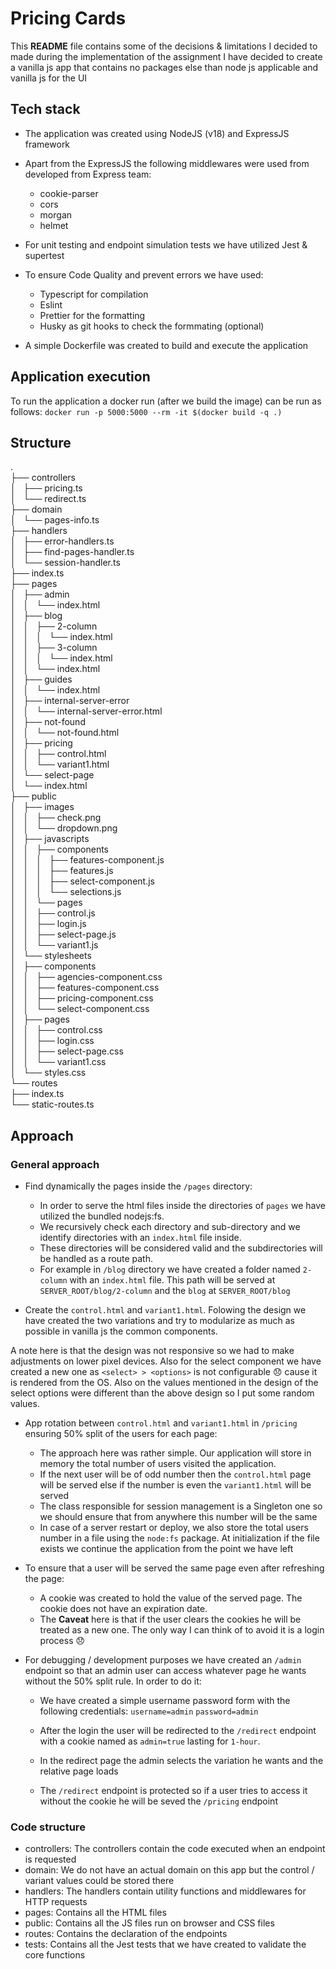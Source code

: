 # Pricing Cards

This **README** file contains some of the decisions & limitations I decided to made during the implementation of the assignment
I have decided to create a vanilla js app that contains no packages else than node js applicable and vanilla js for the UI

## Tech stack

-   The application was created using NodeJS (v18) and ExpressJS framework

-   Apart from the ExpressJS the following middlewares were used from developed from Express team:

    -   cookie-parser
    -   cors
    -   morgan
    -   helmet

-   For unit testing and endpoint simulation tests we have utilized Jest & supertest

-   To ensure Code Quality and prevent errors we have used:

    -   Typescript for compilation
    -   Eslint
    -   Prettier for the formatting
    -   Husky as git hooks to check the formmating (optional)

-   A simple Dockerfile was created to build and execute the application

## Application execution

To run the application a docker run (after we build the image) can be run as follows:
`docker run -p 5000:5000 --rm -it $(docker build -q .)`

## Structure

.<br />
├── controllers<br />
│   ├── pricing.ts<br />
│   └── redirect.ts<br />
├── domain<br />
│   └── pages-info.ts<br />
├── handlers<br />
│   ├── error-handlers.ts<br />
│   ├── find-pages-handler.ts<br />
│   └── session-handler.ts<br />
├── index.ts<br />
├── pages<br />
│   ├── admin<br />
│   │   └── index.html<br />
│   ├── blog<br />
│   │   ├── 2-column<br />
│   │   │   └── index.html<br />
│   │   ├── 3-column<br />
│   │   │   └── index.html<br />
│   │   └── index.html<br />
│   ├── guides<br />
│   │   └── index.html<br />
│   ├── internal-server-error<br />
│   │   └── internal-server-error.html<br />
│   ├── not-found<br />
│   │   └── not-found.html<br />
│   ├── pricing<br />
│   │   ├── control.html<br />
│   │   └── variant1.html<br />
│   └── select-page<br />
│   └── index.html<br />
├── public<br />
│   ├── images<br />
│   │   ├── check.png<br />
│   │   └── dropdown.png<br />
│   ├── javascripts<br />
│   │   ├── components<br />
│   │   │   ├── features-component.js<br />
│   │   │   ├── features.js<br />
│   │   │   ├── select-component.js<br />
│   │   │   └── selections.js<br />
│   │   └── pages<br />
│   │   ├── control.js<br />
│   │   ├── login.js<br />
│   │   ├── select-page.js<br />
│   │   └── variant1.js<br />
│   └── stylesheets<br />
│   ├── components<br />
│   │   ├── agencies-component.css<br />
│   │   ├── features-component.css<br />
│   │   ├── pricing-component.css<br />
│   │   └── select-component.css<br />
│   ├── pages<br />
│   │   ├── control.css<br />
│   │   ├── login.css<br />
│   │   ├── select-page.css<br />
│   │   └── variant1.css<br />
│   └── styles.css<br />
└── routes<br />
├── index.ts<br />
└── static-routes.ts<br />

## Approach

### General approach

-   Find dynamically the pages inside the `/pages` directory:

    -   In order to serve the html files inside the directories of `pages` we have utilized the bundled nodejs:fs.
    -   We recursively check each directory and sub-directory and we identify directories with an `index.html` file inside.
    -   These directories will be considered valid and the subdirectories will be handled as a route path.
    -   For example in `/blog` directory we have created a folder named `2-column` with an `index.html` file. This path will be served at `SERVER_ROOT/blog/2-column` and the `blog` at `SERVER_ROOT/blog`

-   Create the `control.html` and `variant1.html`. Folowing the design we have created the two variations and try to modularize as much as possible in vanilla js the common components.

A note here is that the design was not responsive so we had to make adjustments on lower pixel devices.
Also for the select component we have created a new one as `<select> > <options>` is not configurable :disappointed: cause it is rendered from the OS. Also on the values mentioned in the design of the select options were different than the above design so I put some random values.

-   App rotation between `control.html` and `variant1.html` in `/pricing` ensuring 50% split of the users for each page:

    -   The approach here was rather simple. Our application will store in memory the total number of users visited the application.
    -   If the next user will be of odd number then the `control.html` page will be served else if the number is even the `variant1.html` will be served
    -   The class responsible for session management is a Singleton one so we should ensure that from anywhere this number will be the same
    -   In case of a server restart or deploy, we also store the total users number in a file using the `node:fs` package. At initialization if the file exists we continue the application from the point we have left

-   To ensure that a user will be served the same page even after refreshing the page:

    -   A cookie was created to hold the value of the served page. The cookie does not have an expiration date.
    -   The **Caveat** here is that if the user clears the cookies he will be treated as a new one. The only way I can think of to avoid it is a login process :disappointed:

-   For debugging / development purposes we have created an `/admin` endpoint so that an admin user can access whatever page he wants without the 50% split rule. In order to do it:

    -   We have created a simple username password form with the following credentials:
        `username=admin`
        `password=admin`

    -   After the login the user will be redirected to the `/redirect` endpoint with a cookie named as `admin=true` lasting for `1-hour`.

    -   In the redirect page the admin selects the variation he wants and the relative page loads

    -   The `/redirect` endpoint is protected so if a user tries to access it without the cookie he will be seved the `/pricing` endpoint

### Code structure

-   controllers: The controllers contain the code executed when an endpoint is requested
-   domain: We do not have an actual domain on this app but the control / variant values could be stored there
-   handlers: The handlers contain utility functions and middlewares for HTTP requests
-   pages: Contains all the HTML files
-   public: Contains all the JS files run on browser and CSS files
-   routes: Contains the declaration of the endpoints
-   tests: Contains all the Jest tests that we have created to validate the core functions
